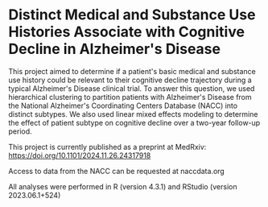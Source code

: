 # Distinct Medical and Substance Use Histories Associate with Cognitive Decline in Alzheimer's Disease
This project aimed to determine if a patient's basic medical and substance use history could be relevant to their cognitive decline trajectory during a typical Alzheimer's Disease clinical trial. To answer this question, we used hierarchical clustering to partition patients with Alzheimer's Disease from the National Alzheimer's Coordinating Centers Database (NACC) into distinct subtypes. We also used linear mixed effects modeling to determine the effect of patient subtype on cognitive decline over a two-year follow-up period. 

This project is currently published as a preprint at MedRxiv: https://doi.org/10.1101/2024.11.26.24317918

Access to data from the NACC can be requested at naccdata.org

All analyses were performed in R (version 4.3.1) and RStudio (version 2023.06.1+524)
